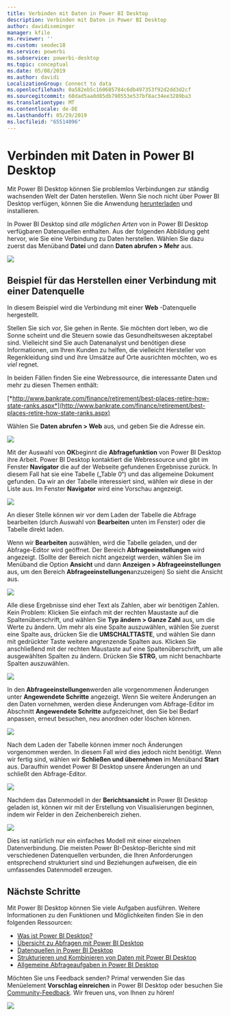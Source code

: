 ```yaml
---
title: Verbinden mit Daten in Power BI Desktop
description: Verbinden mit Daten in Power BI Desktop
author: davidiseminger
manager: kfile
ms.reviewer: ''
ms.custom: seodec18
ms.service: powerbi
ms.subservice: powerbi-desktop
ms.topic: conceptual
ms.date: 05/08/2019
ms.author: davidi
LocalizationGroup: Connect to data
ms.openlocfilehash: 0a582eb5c160685784c6db497353f92d2dd3d2cf
ms.sourcegitcommit: 60dad5aa0d85db790553e537bf8ac34ee3289ba3
ms.translationtype: MT
ms.contentlocale: de-DE
ms.lasthandoff: 05/29/2019
ms.locfileid: "65514096"
---
```

# <a name="connect-to-data-in-power-bi-desktop"></a>Verbinden mit Daten in Power BI Desktop
Mit Power BI Desktop können Sie problemlos Verbindungen zur ständig wachsenden Welt der Daten herstellen. Wenn Sie noch nicht über Power BI Desktop verfügen, können Sie die Anwendung [herunterladen](http://go.microsoft.com/fwlink/?LinkID=521662) und installieren.

In Power BI Desktop sind *alle möglichen Arten* von in Power BI Desktop verfügbaren Datenquellen enthalten. Aus der folgenden Abbildung geht hervor, wie Sie eine Verbindung zu Daten herstellen. Wählen Sie dazu zuerst das Menüband **Datei** und dann **Daten abrufen \> Mehr** aus.

![](media/desktop-connect-to-data/getdatavid_smallv2.gif)

## <a name="example-of-connecting-to-data"></a>Beispiel für das Herstellen einer Verbindung mit einer Datenquelle
In diesem Beispiel wird die Verbindung mit einer **Web** -Datenquelle hergestellt.

Stellen Sie sich vor, Sie gehen in Rente. Sie möchten dort leben, wo die Sonne scheint und die Steuern sowie das Gesundheitswesen akzeptabel sind. Vielleicht sind Sie auch Datenanalyst und benötigen diese Informationen, um Ihren Kunden zu helfen, die vielleicht Hersteller von Regenkleidung sind und ihre Umsätze auf Orte ausrichten möchten, wo es *viel* regnet.

In beiden Fällen finden Sie eine Webressource, die interessante Daten und mehr zu diesen Themen enthält:

[*http://www.bankrate.com/finance/retirement/best-places-retire-how-state-ranks.aspx*](http://www.bankrate.com/finance/retirement/best-places-retire-how-state-ranks.aspx)

Wählen Sie **Daten abrufen \> Web** aus, und geben Sie die Adresse ein.

![](media/desktop-connect-to-data/connecttodata_3.png)

Mit der Auswahl von **OK**beginnt die **Abfragefunktion** von Power BI Desktop ihre Arbeit. Power BI Desktop kontaktiert die Webressource und gibt im Fenster **Navigator** die auf der Webseite gefundenen Ergebnisse zurück. In diesem Fall hat sie eine Tabelle („Table 0“) und das allgemeine Dokument gefunden. Da wir an der Tabelle interessiert sind, wählen wir diese in der Liste aus. Im Fenster **Navigator** wird eine Vorschau angezeigt.

![](media/desktop-connect-to-data/datasources_fromnavigatordialog.png)

An dieser Stelle können wir vor dem Laden der Tabelle die Abfrage bearbeiten (durch Auswahl von **Bearbeiten** unten im Fenster) oder die Tabelle direkt laden.

Wenn wir **Bearbeiten** auswählen, wird die Tabelle geladen, und der Abfrage-Editor wird geöffnet. Der Bereich **Abfrageeinstellungen** wird angezeigt. (Sollte der Bereich nicht angezeigt werden, wählen Sie im Menüband die Option **Ansicht** und dann **Anzeigen \> Abfrageeinstellungen** aus, um den Bereich **Abfrageeinstellungen**anzuzeigen) So sieht die Ansicht aus.

![](media/desktop-connect-to-data/designer_gsg_editquery.png)

Alle diese Ergebnisse sind eher Text als Zahlen, aber wir benötigen Zahlen. Kein Problem: Klicken Sie einfach mit der rechten Maustaste auf die Spaltenüberschrift, und wählen Sie **Typ ändern \> Ganze Zahl** aus, um die Werte zu ändern. Um mehr als eine Spalte auszuwählen, wählen Sie zuerst eine Spalte aus, drücken Sie die **UMSCHALTTASTE**, und wählen Sie dann mit gedrückter Taste weitere angrenzende Spalten aus. Klicken Sie anschließend mit der rechten Maustaste auf eine Spaltenüberschrift, um alle ausgewählten Spalten zu ändern. Drücken Sie **STRG**, um nicht benachbarte Spalten auszuwählen.

![](media/desktop-connect-to-data/designer_gsg_changedatatype.png)

In den **Abfrageeinstellungen**werden alle vorgenommenen Änderungen unter **Angewendete Schritte** angezeigt. Wenn Sie weitere Änderungen an den Daten vornehmen, werden diese Änderungen vom Abfrage-Editor im Abschnitt **Angewendete Schritte** aufgezeichnet, den Sie bei Bedarf anpassen, erneut besuchen, neu anordnen oder löschen können.

![](media/desktop-connect-to-data/designer_gsg_appliedsteps_changedtype.png)

Nach dem Laden der Tabelle können immer noch Änderungen vorgenommen werden. In diesem Fall wird dies jedoch nicht benötigt. Wenn wir fertig sind, wählen wir **Schließen und übernehmen** im Menüband **Start** aus. Daraufhin wendet Power BI Desktop unsere Änderungen an und schließt den Abfrage-Editor.

![](media/desktop-connect-to-data/connecttodata_closenload.png)

Nachdem das Datenmodell in der **Berichtsansicht** in Power BI Desktop geladen ist, können wir mit der Erstellung von Visualisierungen beginnen, indem wir Felder in den Zeichenbereich ziehen.

![](media/desktop-connect-to-data/connecttodata_dragontoreportview.png)

Dies ist natürlich nur ein einfaches Modell mit einer einzelnen Datenverbindung. Die meisten Power BI-Desktop-Berichte sind mit verschiedenen Datenquellen verbunden, die Ihren Anforderungen entsprechend strukturiert sind und Beziehungen aufweisen, die ein umfassendes Datenmodell erzeugen. 

## <a name="next-steps"></a>Nächste Schritte
Mit Power BI Desktop können Sie viele Aufgaben ausführen. Weitere Informationen zu den Funktionen und Möglichkeiten finden Sie in den folgenden Ressourcen:

* [Was ist Power BI Desktop?](desktop-what-is-desktop.md)
* [Übersicht zu Abfragen mit Power BI Desktop](desktop-query-overview.md)
* [Datenquellen in Power BI Desktop](desktop-data-sources.md)
* [Strukturieren und Kombinieren von Daten mit Power BI Desktop](desktop-shape-and-combine-data.md)
* [Allgemeine Abfrageaufgaben in Power BI Desktop](desktop-common-query-tasks.md)   

Möchten Sie uns Feedback senden? Prima! verwenden Sie das Menüelement **Vorschlag einreichen** in Power BI Desktop oder besuchen Sie [Community-Feedback](http://community.powerbi.com/t5/Community-Feedback/bd-p/community-feedback). Wir freuen uns, von Ihnen zu hören!

![](media/desktop-connect-to-data/sendfeedback.png)

